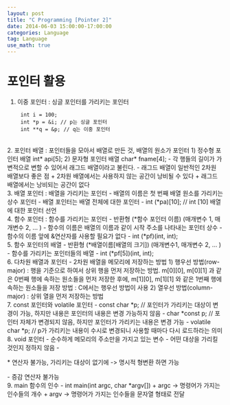 ```yaml
---
layout: post
title: "C Programming [Pointer 2]"
date: 2014-06-03 15:00:00-17:00:00
categories: Language
tag: Language
use_math: true
---
```


# 포인터 활용

1. 이중 포인터 : 싱글 포인터를 가리키는 포인터

        int i = 100;
        int *p = &i; // p는 싱글 포인터
        int **q = &p; // q는 이중 포인터 
<br>
2. 포인터 배열 : 포인터들을 모아서 배열로 만든 것, 배열의 원소가 포인터  
  1) 정수형 포인터 배열 int* api[5];  
  2) 문자형 포인터 배열 char* fname[4];  
     - 각 행들의 길이가 가변적으로 변할 수 있어서 래그드  배열이라고 불린다.  
     - 래그드 배열이 일반적인 2차원 배열보다 좋은 점  
        + 2차원 배열에서는 사용하지 않는 공간이 낭비될 수 있다  
        + 래그드 배열에서는 낭비되는 공간이 없다  
<br>         
3. 배열 포인터 : 배열을 가리키는 포인터
    - 배열의 이름은 첫 번째 배열 원소를 가리키는 상수 포인터
    - 배열 포인터는 배열 전체에 대한 포인터
    - int (*pa)[10]; // int [10] 배열에 대한 포인터 선언 
<br>
4. 함수 포인터 : 함수를 가리키는 포인터
    - 반환형 (*함수 포인터 이름) (매개변수 1, 매개변수 2, ... )
    - 함수의 이름은 배열의 이름과 같이 시작 주소를 나타내는 포인터 상수
    - 함수의 이름 앞에 &연산자를 사용할 필요가 없다
    - int (*pf)(int, int);
<br>
5. 함수 포인터의 배열
    - 반환형 (*배열이름[배열의 크기]) (매개변수1, 매개변수 2, ... )
    - 함수를 가리키는 포인터들의 배열
    - int (*pf[5])(int, int);
<br>
6. 다차원 배열과 포인터 - 2차원 배열을 메모리에 저장하는 방법  
    1) 행우선 방법(row-major)   
       : 행을 기준으로 하여서 상위 행을 먼저 저장하는 방법. m[0][0], m[0][1] 과 같은 0번째 행에 속하는 원소들을 먼저 저장한 후에, m[1][0], m[1][1] 와 같은 1번째 행에 속하는 원소들을 저장 방법  
       : C에서는 행우선 방법이 사용
    2) 열우선 방법(column-major)  
       : 상위 열을 먼저 저장하는 방법  
<br>
7. const 포인터와 volatile 포인터
    - const char *p; // 포인터가 가리키는 대상이 변경이 가능, 하지만 내용은 포인터의 내용은 변경 가능하지 않음
    - char *const p; // 포인터 자체가 변경되지 않음, 하지만 포인터가 가리키는 내용은 변경 가능
    - volatile char *p; // p가 가리키는 내용이 수시로 변경되니 사용할 때마다 다시 로드하라는 의미
<br>
8. void 포인터
    - 순수하게 메모리의 주소만을 가지고 있는 변수
    - 어떤 대상을 가리킬 것인지 정하지 않음
    - <p>* 연산자 불가능, 가리키는 대상이 없기에 -> 명시적 형변환 하면 가능</p>
    - 증감 연산자 불가능
<br>    
9. main 함수의 인수
    - int main(int argc, char *argv[])  
        + argc -> 명령어가 가지는 인수들의 개수  
        + argv -> 명령어가 가지는 인수들을 문자열 형태로 전달
<br><br>
